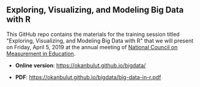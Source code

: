 ## Exploring, Visualizing, and Modeling Big Data with R

This GitHub repo contains the materials for the training session titled "Exploring, Visualizing, and Modeling Big Data with R" that we will present on Friday, April 5, 2019 at the annual meeting of [National Council on Measurement in Education](https://www.ncme.org/home). 

* **Online version**: <https://okanbulut.github.io/bigdata/>

* **PDF**: <https://okanbulut.github.io/bigdata/big-data-in-r.pdf>


